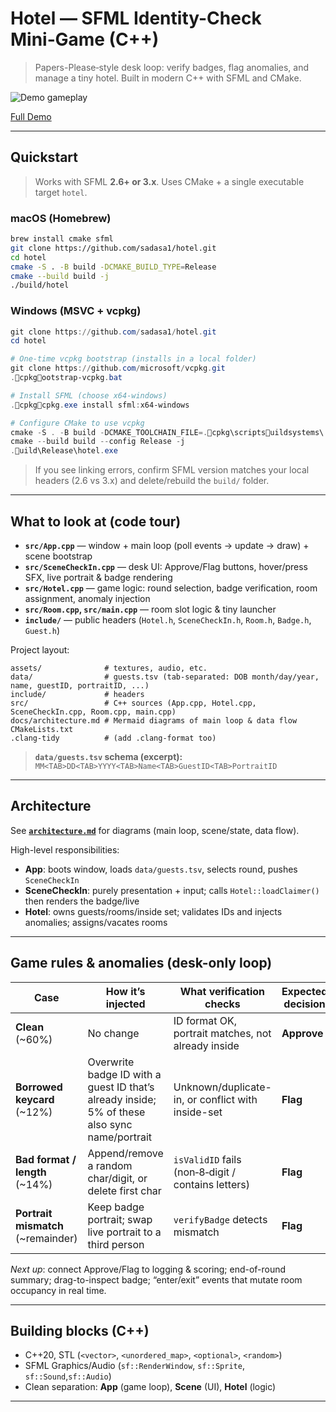 # Hotel — SFML Identity-Check Mini‑Game (C++)

> Papers-Please‑style desk loop: verify badges, flag anomalies, and manage a tiny hotel. Built in modern C++ with SFML and CMake.

![Demo gameplay](demo.gif)

[Full Demo](https://www.youtube.com/watch?v=Y1LotFzByAA)

---

## Quickstart

> Works with SFML **2.6+ or 3.x**. Uses CMake + a single executable target `hotel`.

### macOS (Homebrew)
```bash
brew install cmake sfml
git clone https://github.com/sadasa1/hotel.git
cd hotel
cmake -S . -B build -DCMAKE_BUILD_TYPE=Release
cmake --build build -j
./build/hotel
```

### Windows (MSVC + vcpkg)
```powershell
git clone https://github.com/sadasa1/hotel.git
cd hotel

# One-time vcpkg bootstrap (installs in a local folder)
git clone https://github.com/microsoft/vcpkg.git
.cpkgootstrap-vcpkg.bat

# Install SFML (choose x64-windows)
.cpkgcpkg.exe install sfml:x64-windows

# Configure CMake to use vcpkg
cmake -S . -B build -DCMAKE_TOOLCHAIN_FILE=.cpkg\scriptsuildsystems\ vcpkg.cmake -DCMAKE_BUILD_TYPE=Release
cmake --build build --config Release -j
.uild\Release\hotel.exe
```

> If you see linking errors, confirm SFML version matches your local headers (2.6 vs 3.x) and delete/rebuild the `build/` folder.

---

## What to look at (code tour)

- **`src/App.cpp`** — window + main loop (poll events → update → draw) + scene bootstrap
- **`src/SceneCheckIn.cpp`** — desk UI: Approve/Flag buttons, hover/press SFX, live portrait & badge rendering
- **`src/Hotel.cpp`** — game logic: round selection, badge verification, room assignment, anomaly injection
- **`src/Room.cpp`, `src/main.cpp`** — room slot logic & tiny launcher
- **`include/`** — public headers (`Hotel.h`, `SceneCheckIn.h`, `Room.h`, `Badge.h`, `Guest.h`)

Project layout:
```
assets/              # textures, audio, etc.
data/                # guests.tsv (tab-separated: DOB month/day/year, name, guestID, portraitID, ...)
include/             # headers
src/                 # C++ sources (App.cpp, Hotel.cpp, SceneCheckIn.cpp, Room.cpp, main.cpp)
docs/architecture.md # Mermaid diagrams of main loop & data flow
CMakeLists.txt
.clang-tidy          # (add .clang-format too)
```
> **`data/guests.tsv` schema (excerpt):** `MM<TAB>DD<TAB>YYYY<TAB>Name<TAB>GuestID<TAB>PortraitID`

---

## Architecture

See **[`architecture.md`](architecture.md)** for diagrams (main loop, scene/state, data flow).

High-level responsibilities:
- **App**: boots window, loads `data/guests.tsv`, selects round, pushes `SceneCheckIn`
- **SceneCheckIn**: purely presentation + input; calls `Hotel::loadClaimer()` then renders the badge/live
- **Hotel**: owns guests/rooms/inside set; validates IDs and injects anomalies; assigns/vacates rooms

---

## Game rules & anomalies (desk-only loop)

| Case | How it’s injected | What verification checks | Expected decision |
|---|---|---|---|
| **Clean** (~60%) | No change | ID format OK, portrait matches, not already inside | **Approve** |
| **Borrowed keycard** (~12%) | Overwrite badge ID with a guest ID that’s already inside; 5% of these also sync name/portrait | Unknown/duplicate-in, or conflict with inside-set | **Flag** |
| **Bad format / length** (~14%) | Append/remove a random char/digit, or delete first char | `isValidID` fails (non‑8‑digit / contains letters) | **Flag** |
| **Portrait mismatch** (~remainder) | Keep badge portrait; swap live portrait to a third person | `verifyBadge` detects mismatch | **Flag** |

_Next up_: connect Approve/Flag to logging & scoring; end-of-round summary; drag-to-inspect badge; “enter/exit” events that mutate room occupancy in real time.

---

## Building blocks (C++)

- C++20, STL (`<vector>`, `<unordered_map>`, `<optional>`, `<random>`)
- SFML Graphics/Audio (`sf::RenderWindow`, `sf::Sprite`, `sf::Sound`,`sf::Audio`)
- Clean separation: **App** (game loop), **Scene** (UI), **Hotel** (logic)

---
